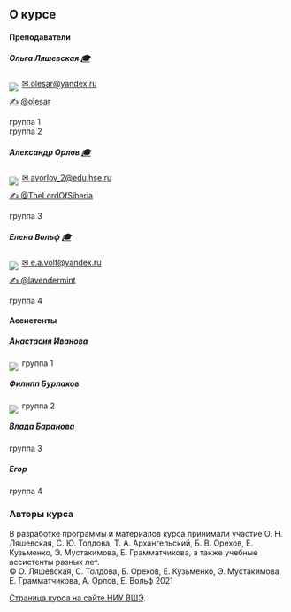 ## О курсе

#### Преподаватели

##### Ольга Ляшевская  <a href="https://www.hse.ru/staff/olesar">&#127891;</a> 
<img src="https://raw.githubusercontent.com/olesar/lingdata/gh-pages/fig/olesar.jpg" style="float:left; margin: 7px 7px 7px 0;"/>  
<a href="mailto:olesar@yandex.ru" target="_blank">&#9993; olesar@yandex.ru</a>  

<a href="https://t.me/olesar">&#9997; @olesar</a>  

группа 1  
группа 2  

##### Александр Орлов  <a href="https://www.hse.ru/org/persons/190906991">&#127891;</a>    
<img src="https://raw.githubusercontent.com/olesar/lingdata/gh-pages/fig/aorlov.jpeg" style="float:left; margin: 7px 7px 7px 0;"/>  
<a href="mailto:avorlov_2@edu.hse.ru" target="_blank">&#9993; avorlov_2@edu.hse.ru</a>   

<a href="https://t.me/TheLordOfSiberia">&#9997; @TheLordOfSiberia</a>  

группа 3  

##### Елена Вольф  <a href="">&#127891;</a>  
<img src="https://raw.githubusercontent.com/olesar/lingdata/gh-pages/fig/eavolf.jpg" style="float:left; margin: 7px 7px 7px 0;"/>  
<a href="mailto:e.a.volf@yandex.ru" target="_blank">&#9993; e.a.volf@yandex.ru</a>  

<a href="https://t.me/lavendermint">&#9997; @lavendermint</a>  

группа 4  


#### Ассистенты  

##### Анастасия Иванова 
<img src="https://raw.githubusercontent.com/olesar/lingdata/gh-pages/fig/aivanova1.jpg" style="float:left; margin: 7px 7px 7px 0;"/>  
группа 1  

##### Филипп Бурлаков  
<img src="https://raw.githubusercontent.com/olesar/lingdata/gh-pages/fig/phburlakov1.jpg" style="float:left; margin: 7px 7px 7px 0;"/>  
группа 2

##### Влада Баранова 
группа 3

##### Егор  
группа 4


### Авторы курса  
В разработке программы и материалов курса принимали участие О. Н. Ляшевская, С. Ю. Толдова, Т. А. Архангельский, Б. В. Орехов, Е. Кузьменко, Э. Мустакимова, Е. Грамматчикова, а также учебные ассистенты разных лет.  
© О. Ляшевская, С. Толдова, Б. Орехов, Е. Кузьменко, Э. Мустакимова, Е. Грамматчикова, А. Орлов, Е. Вольф 2021

<a href="https://www.hse.ru/edu/courses/480296949">Страница курса на сайте НИУ ВШЭ</a>. 
